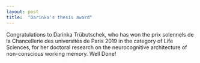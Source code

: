 ```yaml
---
layout: post
title:  "Darinka's thesis award"
---
```


Congratulations to Darinka Trübutschek, who has won the prix solennels de la Chancellerie des universités de Paris 2019 in the category of Life Sciences, for her doctoral research on the neurocognitive architecture of non-conscious working memory. Well Done!
